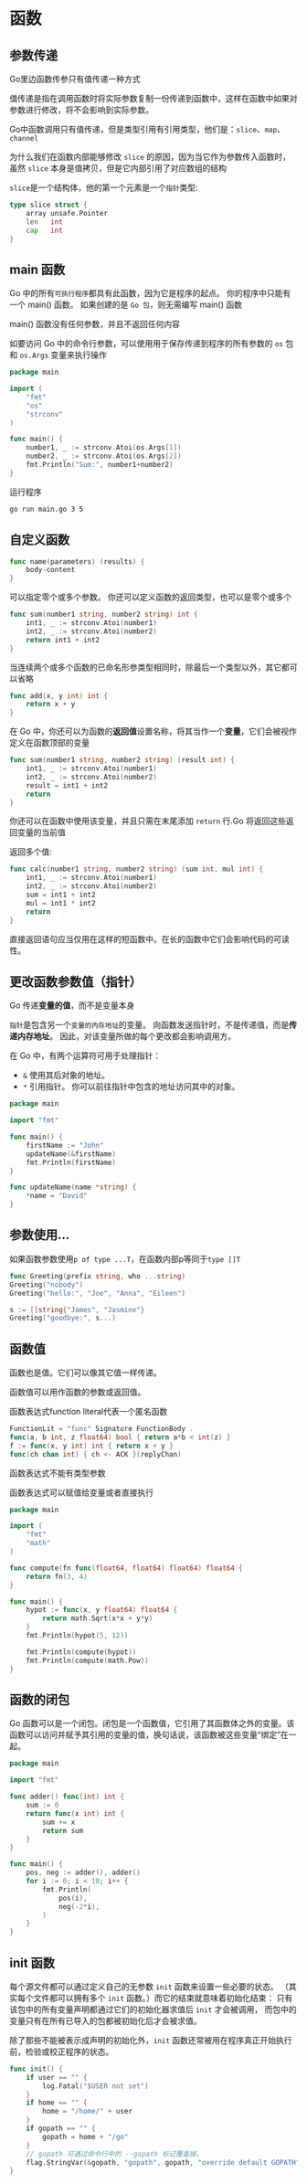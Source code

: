 # 函数

## 参数传递

Go里边函数传参只有值传递一种方式

值传递是指在调用函数时将实际参数复制一份传递到函数中，这样在函数中如果对参数进行修改，将不会影响到实际参数。

Go中函数调用只有值传递，但是类型引用有引用类型，他们是：`slice`、`map`、`channel`

为什么我们在函数内部能够修改 `slice` 的原因，因为当它作为参数传入函数时，虽然 `slice` 本身是值拷贝，但是它内部引用了对应数组的结构

`slice`是一个结构体，他的第一个元素是一个`指针`类型:
```GO
type slice struct {
	array unsafe.Pointer
	len   int
	cap   int
}
```

## main 函数
Go 中的所有`可执行程序`都具有此函数，因为它是程序的起点。 你的程序中只能有一个 main() 函数。 如果创建的是 `Go 包`，则无需编写 main() 函数

main() 函数没有任何参数，并且不返回任何内容

如要访问 Go 中的命令行参数，可以使用用于保存传递到程序的所有参数的 `os` 包 和 `os.Args` 变量来执行操作
```GO
package main

import (
    "fmt"
    "os"
    "strconv"
)

func main() {
    number1, _ := strconv.Atoi(os.Args[1])
    number2, _ := strconv.Atoi(os.Args[2])
    fmt.Println("Sum:", number1+number2)
}
```

运行程序
```bash
go run main.go 3 5
```

## 自定义函数
```GO
func name(parameters) (results) {
    body-content
}
```
可以指定零个或多个参数。 你还可以定义函数的返回类型，也可以是零个或多个
```GO
func sum(number1 string, number2 string) int {
    int1, _ := strconv.Atoi(number1)
    int2, _ := strconv.Atoi(number2)
    return int1 + int2
}
```

当连续两个或多个函数的已命名形参类型相同时，除最后一个类型以外，其它都可以省略
```GO
func add(x, y int) int {
	return x + y
}
```

在 Go 中，你还可以为函数的**返回值**设置名称，将其当作一个**变量**，它们会被视作定义在函数顶部的变量
```GO
func sum(number1 string, number2 string) (result int) {
    int1, _ := strconv.Atoi(number1)
    int2, _ := strconv.Atoi(number2)
    result = int1 + int2
    return
}
```

你还可以在函数中使用该变量，并且只需在末尾添加 `return` 行.Go 将返回这些返回变量的当前值

返回多个值:
```GO
func calc(number1 string, number2 string) (sum int, mul int) {
    int1, _ := strconv.Atoi(number1)
    int2, _ := strconv.Atoi(number2)
    sum = int1 + int2
    mul = int1 * int2
    return
}
```
直接返回语句应当仅用在这样的短函数中。在长的函数中它们会影响代码的可读性。

## 更改函数参数值（指针）

Go 传递**变量的值**，而不是变量本身

`指针`是包含另一个`变量的内存地址`的变量。 向函数发送指针时，不是传递值，而是**传递内存地址**。 因此，对该变量所做的每个更改都会影响调用方。

在 Go 中，有两个运算符可用于处理指针：

- `&` 使用其后对象的地址。
- `*` 引用指针。 你可以前往指针中包含的地址访问其中的对象。

```GO
package main

import "fmt"

func main() {
    firstName := "John"
    updateName(&firstName)
    fmt.Println(firstName)
}

func updateName(name *string) {
    *name = "David"
}
```

## 参数使用...

如果函数参数使用`p of type ...T`，在函数内部p等同于`type []T`
```GO
func Greeting(prefix string, who ...string)
Greeting("nobody")
Greeting("hello:", "Joe", "Anna", "Eileen")

s := []string{"James", "Jasmine"}
Greeting("goodbye:", s...)
```

## 函数值

函数也是值。它们可以像其它值一样传递。

函数值可以用作函数的参数或返回值。

函数表达式function literal代表一个匿名函数
```GO
FunctionLit = "func" Signature FunctionBody .
func(a, b int, z float64) bool { return a*b < int(z) }
f := func(x, y int) int { return x + y }
func(ch chan int) { ch <- ACK }(replyChan)
```

函数表达式不能有类型参数

函数表达式可以赋值给变量或者直接执行

```GO
package main

import (
	"fmt"
	"math"
)

func compute(fn func(float64, float64) float64) float64 {
	return fn(3, 4)
}

func main() {
	hypot := func(x, y float64) float64 {
		return math.Sqrt(x*x + y*y)
	}
	fmt.Println(hypot(5, 12))

	fmt.Println(compute(hypot))
	fmt.Println(compute(math.Pow))
}
```

## 函数的闭包
Go 函数可以是一个闭包。闭包是一个函数值，它引用了其函数体之外的变量。该函数可以访问并赋予其引用的变量的值，换句话说，该函数被这些变量“绑定”在一起。

```GO
package main

import "fmt"

func adder() func(int) int {
	sum := 0
	return func(x int) int {
		sum += x
		return sum
	}
}

func main() {
	pos, neg := adder(), adder()
	for i := 0; i < 10; i++ {
		fmt.Println(
			pos(i),
			neg(-2*i),
		)
	}
}
```

## init 函数
每个源文件都可以通过定义自己的无参数 `init` 函数来设置一些必要的状态。 （其实每个文件都可以拥有多个 `init` 函数。）而它的结束就意味着初始化结束： 只有该包中的所有变量声明都通过它们的初始化器求值后 `init` 才会被调用， 而包中的变量只有在所有已导入的包都被初始化后才会被求值。

除了那些不能被表示成声明的初始化外，`init` 函数还常被用在程序真正开始执行前，检验或校正程序的状态。
```GO
func init() {
    if user == "" {
        log.Fatal("$USER not set")
    }
    if home == "" {
        home = "/home/" + user
    }
    if gopath == "" {
        gopath = home + "/go"
    }
    // gopath 可通过命令行中的 --gopath 标记覆盖掉。
    flag.StringVar(&gopath, "gopath", gopath, "override default GOPATH")
}
```